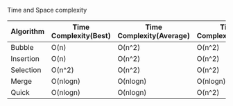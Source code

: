 Time and Space complexity

| Algorithm | Time Complexity(Best) | Time Complexity(Average) | Time Complexity(worst) | Space    |
| --------- | --------------------- | ------------------------ | ---------------------- | -------- |
| Bubble    | O(n)                  | O(n^2)                   | O(n^2)                 | O(1)     |
| Insertion | O(n)                  | O(n^2)                   | O(n^2)                 | O(1)     |
| Selection | O(n^2)                | O(n^2)                   | O(n^2)                 | O(1)     |
| Merge     | O(nlogn)              | O(nlogn)                 | O(nlogn)               | O(n)     |
| Quick     | O(nlogn)              | O(nlogn)                 | O(n^2)                 | O(nlogn) |
